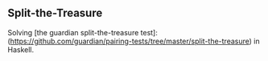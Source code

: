 ## Split-the-Treasure

Solving [the guardian split-the-treasure test]:(https://github.com/guardian/pairing-tests/tree/master/split-the-treasure) in Haskell.

